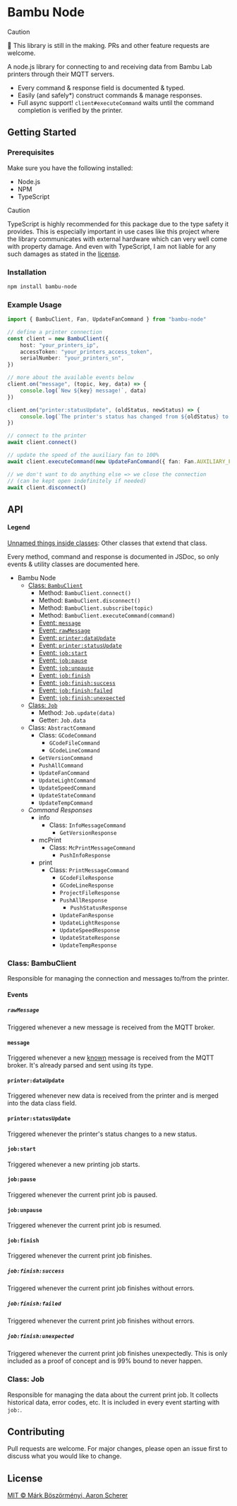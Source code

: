 # Bambu Node

> [!CAUTION]  
> 🚧 This library is still in the making. PRs and other feature requests are welcome.

A node.js library for connecting to and receiving data from Bambu Lab printers through
their MQTT servers.

- Every command & response field is documented & typed.
- Easily (and safely\*) construct commands & manage responses.
- Full async support! `client#executeCommand` waits until the command completion is
  verified by the printer.

## Getting Started

### Prerequisites

Make sure you have the following installed:

- Node.js
- NPM
- TypeScript

> [!CAUTION]  
> TypeScript is highly recommended for this package due to the type safety it provides.
> This is especially important in use cases like this project where the library
> communicates with external hardware which can very well come with property damage. And
> even with TypeScript, I am not liable for any such damages as stated in the
> [license](LICENSE).

### Installation

```bash
npm install bambu-node
```

### Example Usage

```typescript
import { BambuClient, Fan, UpdateFanCommand } from "bambu-node"

// define a printer connection
const client = new BambuClient({
	host: "your_printers_ip",
	accessToken: "your_printers_access_token",
	serialNumber: "your_printers_sn",
})

// more about the available events below
client.on("message", (topic, key, data) => {
	console.log(`New ${key} message!`, data)
})

client.on("printer:statusUpdate", (oldStatus, newStatus) => {
	console.log(`The printer's status has changed from ${oldStatus} to ${newStatus}!`)
})

// connect to the printer
await client.connect()

// update the speed of the auxiliary fan to 100%
await client.executeCommand(new UpdateFanCommand({ fan: Fan.AUXILIARY_FAN, speed: 100 }))

// we don't want to do anything else => we close the connection
// (can be kept open indefinitely if needed)
await client.disconnect()
```

## API

#### Legend

<u>Unnamed things inside classes</u>: Other classes that extend that class.

Every method, command and response is documented in JSDoc, so only events & utility
classes are documented here.

- Bambu Node
  - [Class: `BambuClient`](#class-bambuclient)
    - Method: `BambuClient.connect()`
    - Method: `BambuClient.disconnect()`
    - Method: `BambuClient.subscribe(topic)`
    - Method: `BambuClient.executeCommand(command)`
    - [Event: `message`](#message)
    - [Event: `rawMessage`](#rawmessage)
    - [Event: `printer:dataUpdate`](#printerdataupdate)
    - [Event: `printer:statusUpdate`](#printerstatusupdate)
    - [Event: `job:start`](#jobstart)
    - [Event: `job:pause`](#jobpause)
    - [Event: `job:unpause`](#jobunpause)
    - [Event: `job:finish`](#jobfinish)
    - [Event: `job:finish:success`](#jobfinishsuccess)
    - [Event: `job:finish:failed`](#jobfinishfailed)
    - [Event: `job:finish:unexpected`](#jobfinishunexpected)
  - [Class: `Job`](#class-job)
    - Method: `Job.update(data)`
    - Getter: `Job.data`
  - Class: `AbstractCommand`
    - Class: `GCodeCommand`
      - `GCodeFileCommand`
      - `GCodeLineCommand`
    - `GetVersionCommand`
    - `PushAllCommand`
    - `UpdateFanCommand`
    - `UpdateLightCommand`
    - `UpdateSpeedCommand`
    - `UpdateStateCommand`
    - `UpdateTempCommand`
  - _Command Responses_
    - info
      - Class: `InfoMessageCommand`
        - `GetVersionResponse`
    - mcPrint
      - Class: `McPrintMessageCommand`
        - `PushInfoResponse`
    - print
      - Class: `PrintMessageCommand`
        - `GCodeFileResponse`
        - `GCodeLineResponse`
        - `ProjectFileResponse`
        - `PushAllResponse`
          - `PushStatusResponse`
        - `UpdateFanResponse`
        - `UpdateLightResponse`
        - `UpdateSpeedResponse`
        - `UpdateStateResponse`
        - `UpdateTempResponse`

### Class: BambuClient

Responsible for managing the connection and messages to/from the printer.

#### Events

##### `rawMessage`

Triggered whenever a new message is received from the MQTT broker.

#### `message`

Triggered whenever a new <u>known</u> message is received from the MQTT broker. It's
already parsed and sent using its type.

#### `printer:dataUpdate`

Triggered whenever new data is received from the printer and is merged into the data class
field.

#### `printer:statusUpdate`

Triggered whenever the printer's status changes to a new status.

#### `job:start`

Triggered whenever a new printing job starts.

#### `job:pause`

Triggered whenever the current print job is paused.

#### `job:unpause`

Triggered whenever the current print job is resumed.

#### `job:finish`

Triggered whenever the current print job finishes.

##### `job:finish:success`

Triggered whenever the current print job finishes without errors.

##### `job:finish:failed`

Triggered whenever the current print job finishes without errors.

##### `job:finish:unexpected`

Triggered whenever the current print job finishes unexpectedly. This is only included as a
proof of concept and is 99% bound to never happen.

### Class: Job

Responsible for managing the data about the current print job. It collects historical
data, error codes, etc. It is included in every event starting with `job:`.

## Contributing

Pull requests are welcome. For major changes, please open an issue first to discuss what
you would like to change.

## License

[MIT © Márk Böszörményi, Aaron Scherer](LICENSE)
